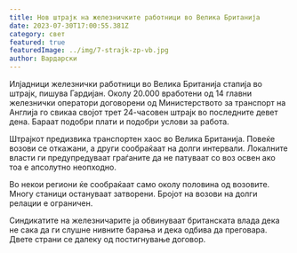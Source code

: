 ```yaml
---
title: Нов штрајк на железничките работници во Велика Британија
date: 2023-07-30T17:00:55.381Z
category: свет
featured: true
featuredImage: ../img/7-strajk-zp-vb.jpg
author: Вардарски
---
```

Илјадници железнички работници во Велика Британија стапија во штрајк, пишува Гардијан. Околу 20.000 вработени од 14 главни железнички оператори договорени од Министерството за транспорт на Англија го свикаа својот трет 24-часовен штрајк во последните девет дена. Бараат подобри плати и подобри услови за работа.

Штрајкот предизвика транспортен хаос во Велика Британија. Повеќе возови се откажани, а други сообраќаат на долги интервали. Локалните власти ги предупредуваат граѓаните да не патуваат со воз освен ако тоа е апсолутно неопходно.

Во некои региони ќе сообраќаат само околу половина од возовите. Многу станици остануваат затворени. Бројот на возови на долги релации е ограничен.

Синдикатите на железничарите ја обвинуваат британската влада дека не сака да ги слушне нивните барања и дека одбива да преговара. Двете страни се далеку од постигнување договор.